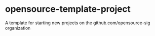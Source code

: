 # opensource-template-project
A template for starting new projects on the github.com/opensource-sig organization
